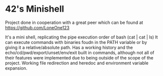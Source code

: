 # 42's Minishell

Project done in cooperation with a great peer which can be found at https://github.com/LoneOne123

It's a mini shell, replicating the pipe execution order of bash (cat | cat | ls)
It can execute commands with binaries foudn in the PATH variable or by giving it a relative/absolute path.
Has a working history and the echo/cd/pwd/export/unset/env/exit built in commands, 
although not all of their features were implemented due to being outside of the scope of the project.
Working file redirection and heredoc and environment variable expansion.
